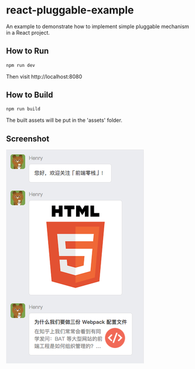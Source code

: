 # react-pluggable-example

An example to demonstrate how to implement simple pluggable mechanism in a React project.

## How to Run

```sh
npm run dev
```

Then visit http://localhost:8080

## How to Build

```sh
npm run build
```

The built assets will be put in the 'assets' folder.

## Screenshot

![](https://github.com/MagicCube/react-pluggable-example/blob/master/screen.png?raw=true)
